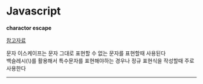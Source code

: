# Javascript

**charactor escape**

[참고자료](https://developer.mozilla.org/en-US/docs/Web/JavaScript/Reference/Regular_expressions/Character_escape)

문자 이스케이프는 문자 그대로 표현할 수 없는 문자를 표현할때 사용된다  
백슬레시(\\)를 활용해서 특수문자를 표현해야하는 경우나 정규 표현식을 작성할때 주로 사용한다

---
